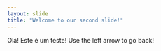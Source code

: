 ```yaml
---
layout: slide
title: "Welcome to our second slide!"
---
```

Olá! Este é um teste!
Use the left arrow to go back!
